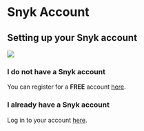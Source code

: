# Snyk Account

## Setting up your Snyk account

![](https://partner-workshop-assets.s3.us-east-2.amazonaws.com/snyk-signup.png)

### I do not have a Snyk account

You can register for a **FREE** account [here](https://app.snyk.io/signup/?utm\_medium=Partner\&utm\_source=Atlassian\&utm\_campaign=Bitbucket-cloud-promo-Q1-2020).

### I already have a Snyk account

Log in to your account [here](https://app.snyk.io/login).
